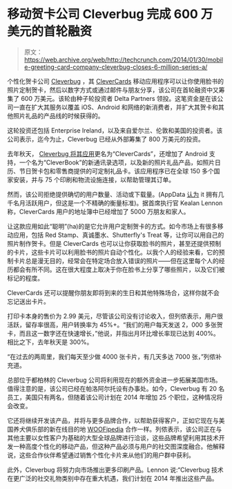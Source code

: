 # 移动贺卡公司 Cleverbug 完成 600 万美元的首轮融资

> 原文：<https://web.archive.org/web/http://techcrunch.com/2014/01/30/mobile-greeting-card-company-cleverbug-closes-6-million-series-a/>

个性化贺卡公司 [Cleverbug](https://web.archive.org/web/20230315004727/http://www.cleverbug.com/) ，其 [CleverCards](https://web.archive.org/web/20230315004727/http://www.clevercards.com/) 移动应用程序可以让你使用脸书的照片定制贺卡，然后以数字方式或通过邮件与朋友分享，该公司在首轮融资中又筹集了 600 万美元。该轮由种子轮投资者 Delta Partners 领投。这笔资金是在该公司一直在扩大其服务以覆盖 iOS、Android 和网络的新消费者，并扩大其贺卡和其他照片礼品的产品线的时候获得的。

这轮投资还包括 Enterprise Ireland，以及来自爱尔兰、伦敦和美国的投资者。该公司表示，迄今为止，Cleverbug 已经从外部筹集了 800 万美元的投资。

去年秋天， [Cleverbug 将其应用](https://web.archive.org/web/20230315004727/https://techcrunch.com/2013/10/23/facebook-based-greeting-card-app-cleverbug-rebrands-as-clevercards-adds-gift-products-more/)更名为“CleverCards”，还增加了 Android 支持，一个名为“CleverBook”的新通讯录选项，以及新的照片礼品产品，如照片日历、节日贺卡包和零售商提供的可定制礼品卡。该应用程序已在全球 150 多个国家安装，并与 75 个印刷和物流设施连接，以帮助管理其订单。

然而，该公司拒绝提供确切的用户数量、活动或下载量。(AppData [认为](https://web.archive.org/web/20230315004727/http://www.appdata.com/apps/facebook/353016321449959) it 拥有几千名月活跃用户，但这是一个不精确的衡量标准)。据首席执行官 Kealan Lennon 称，CleverCards 用户的地址簿中已经增加了 5000 万朋友和家人。

让这款应用如此“聪明”(ha)的是它允许用户定制贺卡的方式。如今市场上有很多移动应用，包括 Red Stamp、真诚墨水、Shutterfly's Treat 等，让你可以用自己的照片制作贺卡。但是 CleverCards 也可以让你获取脸书的照片，甚至还提供预制的卡片，这些卡片可以利用脸书的照片自动个性化。以我个人的经验来看，它的预制卡片总是漫无目的，经常会在特定场合放入错误的照片——但在这里每个人的经历都会有所不同。这在很大程度上取决于你在脸书上分享了哪些照片，以及它们被标记的程度。

CleverCards 还可以提醒你朋友即将到来的生日和其他特殊场合，这样你就不会忘记送出卡片。

打印卡本身的售价为 2.99 美元，尽管该公司没有讨论收入，但列侬表示，用户很活跃，留存率很高，用户转换率为 45%+。“我们的用户每天发送 2，000 多张贺卡，而且这一数字还在快速增长，”他说，并指出月环比增长率现已达到 400%。相比之下，去年秋天是 300%。

“在过去的两周里，我们每天至少做 4000 张卡片，有几天多达 7000 张，”列侬补充道。

总部位于都柏林的 Cleverbug 公司将利用现在的额外资金进一步拓展美国市场。值得注意的是，该公司已经在帕洛阿尔托设有办事处。如今，Cleverbug 有 20 名员工，美国只有两名，但随着该公司计划在 2014 年增加 25 个职位，这种情况将会改变。

它还将继续开发该产品，并将与更多品牌合作，以帮助获得客户，正如它现在与美国养犬俱乐部的新在线目的地 [WOOFipedia](https://web.archive.org/web/20230315004727/http://woofipedia.com/) 合作一样。列侬表示，该公司正在与其他主要以女性客户为基础的大型全球品牌进行洽谈，这些品牌希望利用其技术开发一种高度个性化的移动产品，但这种产品必须与用户的社交图深度融合。他解释说，这些合作伙伴希望通过销售个性化卡片来从他们的用户群中获利。

此外，Cleverbug 将努力向市场推出更多印刷产品。Lennon 说:“Cleverbug 技术在更广泛的社交礼物类别中存在重大机遇，我们计划在 2014 年推出这些产品。